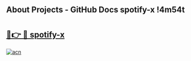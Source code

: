 ## About Projects - GitHub Docs spotify-x !4m54t

# <h2><a href="https://andorid.site?title=spotify-x&ref=19M">🔗👉 🔴 spotify-x</a></h2>

[![acn](https://github.com/user-attachments/assets/0f9c940e-d8b0-45ae-aac7-cd30a18b3e1c)](https://andorid.site?title=spotify-x&ref=19M)
